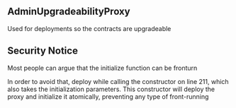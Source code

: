 ## AdminUpgradeabilityProxy

Used for deployments so the contracts are upgradeable

## Security Notice

Most people can argue that the initialize function can be fronturn

In order to avoid that, deploy while calling the constructor on line 211, which also takes the initialization parameters.
This constructor will deploy the proxy and initialize it atomically, preventing any type of front-running
